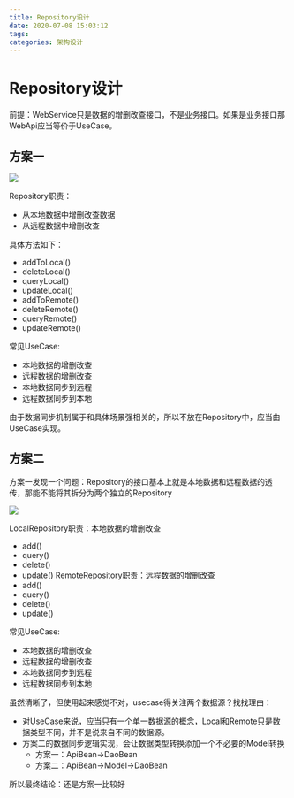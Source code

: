 ```yaml
---
title: Repository设计
date: 2020-07-08 15:03:12
tags:
categories: 架构设计
---
```


# Repository设计
前提：WebService只是数据的增删改查接口，不是业务接口。如果是业务接口那WebApi应当等价于UseCase。


## 方案一
![](15941779248052.jpg)

Repository职责：
* 从本地数据中增删改查数据
* 从远程数据中增删改查

具体方法如下：
* addToLocal()
* deleteLocal()
* queryLocal()
* updateLocal()
* addToRemote()
* deleteRemote()
* queryRemote()
* updateRemote()

常见UseCase:
* 本地数据的增删改查
* 远程数据的增删改查
* 本地数据同步到远程
* 远程数据同步到本地

由于数据同步机制属于和具体场景强相关的，所以不放在Repository中，应当由UseCase实现。

## 方案二
方案一发现一个问题：Repository的接口基本上就是本地数据和远程数据的透传，那能不能将其拆分为两个独立的Repository

![](15941778752001.jpg)

LocalRepository职责：本地数据的增删改查
* add()
* query()
* delete()
* update()
RemoteRepository职责：远程数据的增删改查
* add()
* query()
* delete()
* update()

常见UseCase:
* 本地数据的增删改查
* 远程数据的增删改查
* 本地数据同步到远程
* 远程数据同步到本地

虽然清晰了，但使用起来感觉不对，usecase得关注两个数据源？找找理由：
* 对UseCase来说，应当只有一个单一数据源的概念，Local和Remote只是数据类型不同，并不是说来自不同的数据源。
* 方案二的数据同步逻辑实现，会让数据类型转换添加一个不必要的Model转换
    * 方案一：ApiBean->DaoBean
    * 方案二：ApiBean->Model->DaoBean

所以最终结论：还是方案一比较好
